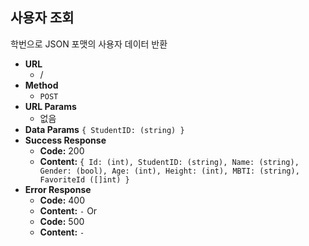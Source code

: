 **사용자 조회**
---
  학번으로 JSON 포맷의 사용자 데이터 반환
* **URL**
  * /
* **Method**
  * `POST`
* **URL Params**
  * 없음
* **Data Params**
  `{ StudentID: (string) }`
* **Success Response**
  * **Code:** 200<br />
  * **Content:** `{ Id: (int), StudentID: (string), Name: (string), Gender: (bool), Age: (int), Height: (int), MBTI: (string), FavoriteId ([]int) }`
* **Error Response**
  * **Code:** 400<br />
  * **Content:** `-`
  Or
  * **Code:** 500<br />
  * **Content:** `-`